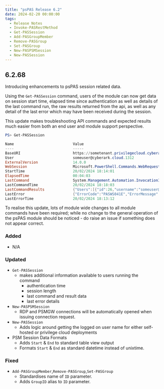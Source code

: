 ```yaml
---
title: "psPAS Release 6.2"
date: 2024-02-20 00:00:00
tags:
  - Release Notes
  - Invoke-PASRestMethod
  - Get-PASSession
  - Add-PASGroupMember
  - Remove-PASGroup
  - Set-PASGroup
  - New-PASPSMSession
  - New-PASSession
---
```


## **6.2.68**

Introducing enhancements to psPAS session related data.

Using the `Get-PASSession` command, users of the module can now get data on session start time, elapsed time since authentication as well as details of the last command run, the raw results returned from the api, as well as any detail of the last error which may have been received during the session.

This update makes troubleshooting API commands and expected results much easier from both an end user and module support perspective.

```powershell
PS> Get-PASSession

Name                           Value
----                           -----
BaseURI                        https://sometenant.privilegecloud.cyberark.cloud/PasswordVault
User                           someuser@cyberark.cloud.1312
ExternalVersion                14.0.0
WebSession                     Microsoft.PowerShell.Commands.WebRequestSession
StartTime                      20/02/2024 18:14:01
ElapsedTime                    00:04:03
LastCommand                    System.Management.Automation.InvocationInfo
LastCommandTime                20/02/2024 18:18:03
LastCommandResults             {"Users":[{"id":26,"username":"someuser@somedomain.com","source":"CyberArk","userType":"SomeType",...
LastError                      {"ErrorCode":"PASWS041E","ErrorMessage":"You are not authorized to perform this action."}
LastErrorTime                  20/02/2024 18:13:12
```

To realise this update, lots of module wide changes to all module commands have been required; while no change to the general operation of the psPAS module should be noticed - do raise an issue if something does not appear correct.

### Added
- N/A

### Updated
- `Get-PASSession`
  - makes additional information available to users running the command
    - authentication time
    - session length
    - last command and result data
    - last error details
- `New-PASPSMSession`
  - RDP and PSMGW connections will be automatically opened when issuing  connection request.
- `New-PASSession`
  - Adds logic around getting the logged on user name for either self-hosted or privilege cloud deployments
- PSM Session Data Formats
  - Adds `Start` & `End` to standard table view output
  - Formats `Start` & `End` as standard datetime instead of unixtime.

### Fixed
- `Add-PASGroupMember`,`Remove-PASGroup`,`Set-PASGroup`
  - Standardises name of `ID` parameter.
  - Adds `GroupID` alias to `ID` parameter.
